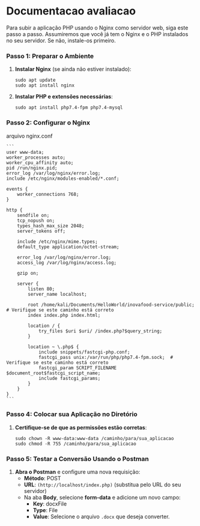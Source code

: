 # Documentacao avaliacao


Para subir a aplicação PHP usando o Nginx como servidor web, siga este passo a passo. Assumiremos que você já tem o Nginx e o PHP instalados no seu servidor. Se não, instale-os primeiro.

### Passo 1: Preparar o Ambiente

1. **Instalar Nginx** (se ainda não estiver instalado):
    
    ```
    sudo apt update
    sudo apt install nginx
    ```
2. **Instalar PHP e extensões necessárias**:
    
    ```
    sudo apt install php7.4-fpm php7.4-mysql
    ```

### Passo 2: Configurar o Nginx
arquivo nginx.conf

    ```
    user www-data;
    worker_processes auto;
    worker_cpu_affinity auto;
    pid /run/nginx.pid;
    error_log /var/log/nginx/error.log;
    include /etc/nginx/modules-enabled/*.conf;

    events {
        worker_connections 768;
    }

    http {
        sendfile on;
        tcp_nopush on;
        types_hash_max_size 2048;
        server_tokens off;
    
        include /etc/nginx/mime.types;
        default_type application/octet-stream;
    
        error_log /var/log/nginx/error.log;
        access_log /var/log/nginx/access.log;
    
        gzip on;

        server {
            listen 80;
            server_name localhost;
    
            root /home/kali/Documents/HelloWorld/inovafood-service/public;  # Verifique se este caminho está correto
            index index.php index.html;
    
            location / {
                try_files $uri $uri/ /index.php?$query_string;
            }
    
            location ~ \.php$ {
                include snippets/fastcgi-php.conf;
                fastcgi_pass unix:/var/run/php/php7.4-fpm.sock;  # Verifique se este caminho está correto
                fastcgi_param SCRIPT_FILENAME $document_root$fastcgi_script_name;
                include fastcgi_params;
            }
        }
    }
    ```


### Passo 4: Colocar sua Aplicação no Diretório

1. **Certifique-se de que as permissões estão corretas**:
    
    ```
    sudo chown -R www-data:www-data /caminho/para/sua_aplicacao
    sudo chmod -R 755 /caminho/para/sua_aplicacao
    ```
### Passo 5: Testar a Conversão Usando o Postman

1. **Abra o Postman** e configure uma nova requisição:
    - **Método**: POST
    - **URL**: `(http://localhost/index.php)` (substitua pelo URL do seu servidor)
    - Na aba **Body**, selecione **form-data** e adicione um novo campo:
        - **Key**: docxFile
        - **Type**: File
        - **Value**: Selecione o arquivo `.docx` que deseja converter.

